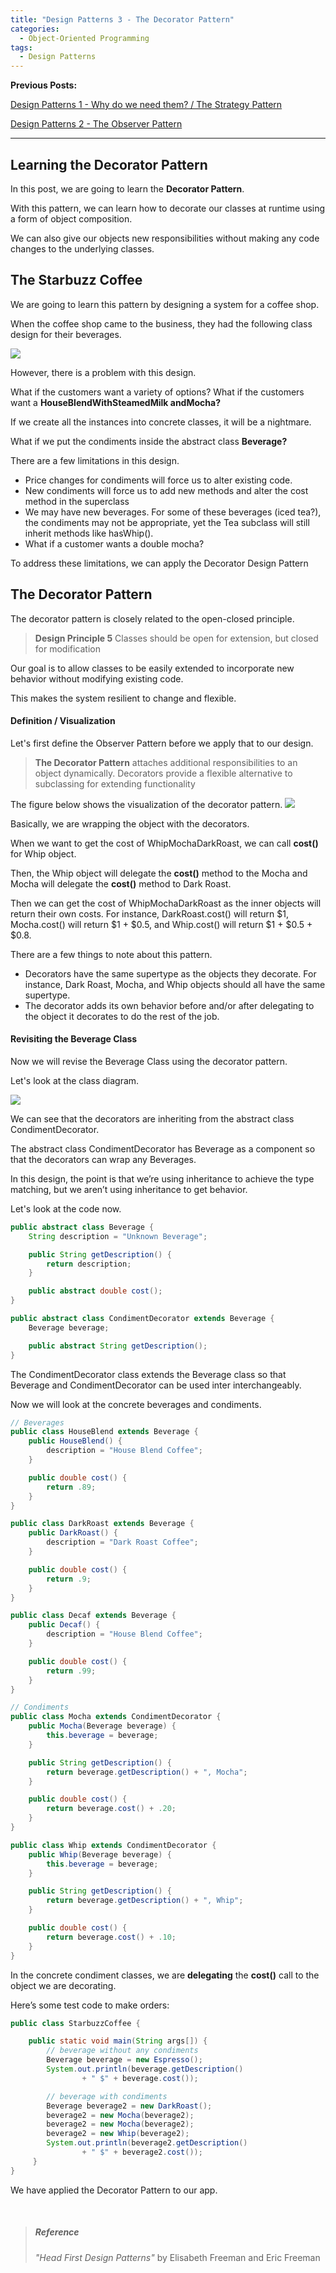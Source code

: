 ```yaml
---
title: "Design Patterns 3 - The Decorator Pattern"
categories:
  - Object-Oriented Programming
tags:
  - Design Patterns
---
```


**Previous Posts:**

[Design Patterns 1 - Why do we need them? / The Strategy Pattern](/_posts/2023-04-24-design-patterns-1.md)

[Design Patterns 2 - The Observer Pattern](/_posts/2023-04-28-design-patterns-2.md)

-------

## Learning the Decorator Pattern

In this post, we are going to learn the **Decorator Pattern**.

With this pattern, we can learn how to decorate
our classes at runtime using a form of object composition.

We can also give our objects new responsibilities without making any code changes to the underlying classes.

## The Starbuzz Coffee
We are going to learn this pattern by designing a system for a coffee shop.

When the coffee shop came to the business, they had the following class design for their beverages.

![](/assets/images/0429/0429-3.png)

However, there is a problem with this design. 

What if the customers want a variety of options? 
What if the customers want a **HouseBlendWithSteamedMilk
andMocha?**

If we create all the instances into concrete classes, it will be a nightmare.

What if we put the condiments inside the abstract class **Beverage?**

There are a few limitations in this design.
- Price changes for condiments will force us to alter existing code.
- New condiments will force us to add new methods and alter the cost method in the superclass
- We may have new beverages. For some of these beverages (iced tea?), the condiments may not be appropriate, yet the Tea subclass will still inherit methods like hasWhip().
- What if a customer wants a double mocha?

To address these limitations, we can apply the Decorator Design Pattern

## The Decorator Pattern

The decorator pattern is closely related to the open-closed principle.

> **Design Principle 5**
>Classes should be open for extension, but closed for modification

Our goal is to allow classes to be easily extended to
incorporate new behavior without modifying existing code.

This makes the system resilient to change and flexible.

#### Definition / Visualization

Let's first define the Observer Pattern before we apply that to our design.

>**The Decorator Pattern** attaches additional
responsibilities to an object dynamically.
Decorators provide a flexible alternative to
subclassing for extending functionality

The figure below shows the visualization of the decorator pattern.
![](/assets/images/0429/0429-4.jpeg)

Basically, we are wrapping the object with the decorators.

When we want to get the cost of WhipMochaDarkRoast, we can call **cost()** for Whip object.

Then, the Whip object will delegate the **cost()** method to the Mocha and Mocha will delegate the **cost()** method to Dark Roast. 

Then we can get the cost of WhipMochaDarkRoast as the inner objects will return their own costs. For instance, DarkRoast.cost() will return \$1, Mocha.cost() will return \$1 + \$0.5, and Whip.cost() will return \$1 + \$0.5 + \$0.8.

There are a few things to note about this pattern. 

- Decorators have the same supertype as the objects they decorate. For instance, Dark Roast, Mocha, and Whip objects should all have the same supertype.
- The decorator adds its own behavior before and/or after delegating to the object it decorates to do the rest of the job.

#### Revisiting the Beverage Class

Now we will revise the Beverage Class using the decorator pattern.

Let's look at the class diagram.

![](/assets/images/0429/0429-5.png)

We can see that the decorators are inheriting from the abstract class CondimentDecorator. 

The abstract class CondimentDecorator has Beverage as a component so that the decorators can wrap any Beverages.

In this design, the point is that we’re using inheritance to achieve the type matching, but we aren’t using inheritance to get behavior. 

Let's look at the code now.

```java
public abstract class Beverage {
    String description = "Unknown Beverage";

    public String getDescription() {
        return description;
    }

    public abstract double cost();
}

public abstract class CondimentDecorator extends Beverage {
    Beverage beverage;

    public abstract String getDescription();
}
```
The CondimentDecorator class extends the Beverage class so that Beverage and CondimentDecorator can be used inter interchangeably.

Now we will look at the concrete beverages and condiments.
```java
// Beverages
public class HouseBlend extends Beverage {
    public HouseBlend() {
        description = "House Blend Coffee";
    }

    public double cost() {
        return .89;
    }
}

public class DarkRoast extends Beverage {
    public DarkRoast() {
        description = "Dark Roast Coffee";
    }

    public double cost() {
        return .9;
    }
}

public class Decaf extends Beverage {
    public Decaf() {
        description = "House Blend Coffee";
    }

    public double cost() {
        return .99;
    }
}
```

```java
// Condiments
public class Mocha extends CondimentDecorator {
    public Mocha(Beverage beverage) {
        this.beverage = beverage;
    }

    public String getDescription() {
        return beverage.getDescription() + ", Mocha";
    }

    public double cost() {
        return beverage.cost() + .20;
    }
}

public class Whip extends CondimentDecorator {
    public Whip(Beverage beverage) {
        this.beverage = beverage;
    }

    public String getDescription() {
        return beverage.getDescription() + ", Whip";
    }

    public double cost() {
        return beverage.cost() + .10;
    }
}
```

In the concrete condiment classes, we are **delegating** the **cost()** call to the object we are decorating.

Here’s some test code to make orders:
```java
public class StarbuzzCoffee {

    public static void main(String args[]) {
        // beverage without any condiments
        Beverage beverage = new Espresso();
        System.out.println(beverage.getDescription()
                + " $" + beverage.cost());

        // beverage with condiments
        Beverage beverage2 = new DarkRoast();
        beverage2 = new Mocha(beverage2);
        beverage2 = new Mocha(beverage2);
        beverage2 = new Whip(beverage2);
        System.out.println(beverage2.getDescription()
                + " $" + beverage2.cost());    
     }
}
```

We have applied the Decorator Pattern to our app.

<br>

> ##### Reference
>*"Head First Design Patterns"* by Elisabeth Freeman and Eric Freeman